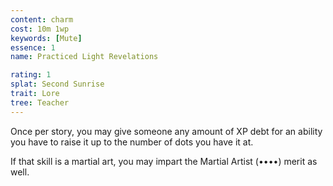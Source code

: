 ```yaml
---
content: charm
cost: 10m 1wp
keywords: [Mute]
essence: 1
name: Practiced Light Revelations

rating: 1
splat: Second Sunrise
trait: Lore
tree: Teacher
---
```


Once per story, you may give someone any amount of XP debt for an ability you have to raise it up to the number of dots you have it at.

If that skill is a martial art, you may impart the Martial Artist (••••) merit as well.
